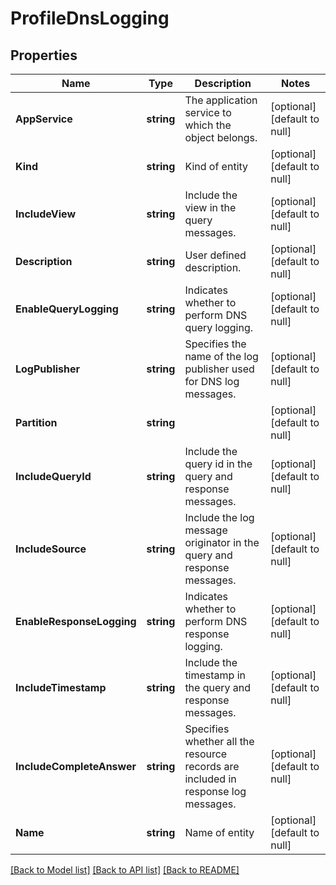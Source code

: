 # ProfileDnsLogging

## Properties
Name | Type | Description | Notes
------------ | ------------- | ------------- | -------------
**AppService** | **string** | The application service to which the object belongs. | [optional] [default to null]
**Kind** | **string** | Kind of entity | [optional] [default to null]
**IncludeView** | **string** | Include the view in the query messages. | [optional] [default to null]
**Description** | **string** | User defined description. | [optional] [default to null]
**EnableQueryLogging** | **string** | Indicates whether to perform DNS query logging. | [optional] [default to null]
**LogPublisher** | **string** | Specifies the name of the log publisher used for DNS log messages. | [optional] [default to null]
**Partition** | **string** |  | [optional] [default to null]
**IncludeQueryId** | **string** | Include the query id in the query and response messages. | [optional] [default to null]
**IncludeSource** | **string** | Include the log message originator in the query and response messages. | [optional] [default to null]
**EnableResponseLogging** | **string** | Indicates whether to perform DNS response logging. | [optional] [default to null]
**IncludeTimestamp** | **string** | Include the timestamp in the query and response messages. | [optional] [default to null]
**IncludeCompleteAnswer** | **string** | Specifies whether all the resource records are included in response log messages. | [optional] [default to null]
**Name** | **string** | Name of entity | [optional] [default to null]

[[Back to Model list]](../README.md#documentation-for-models) [[Back to API list]](../README.md#documentation-for-api-endpoints) [[Back to README]](../README.md)


